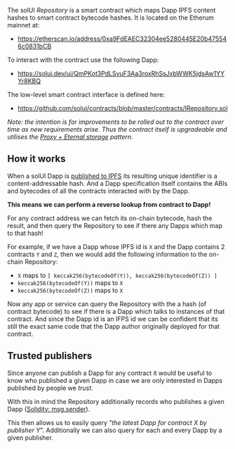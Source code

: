 The solUI _Repository_ is a smart contract which maps Dapp IPFS content hashes to
smart contract bytecode hashes. It is located on the Etherum mainnet at:

* https://etherscan.io/address/0xa9FdEAEC32304ee5280445E20b475546c0831bCB

To interact with the contract use the following Dapp:

* https://solui.dev/ui/QmPKot3PdLSvuF3Aa3roxRhSsJxbWWK5jdsAw1YYYr8KBQ

The low-level smart contract interface is defined here:

* https://github.com/solui/contracts/blob/master/contracts/IRepository.sol

_Note: the intention is for improvements to be rolled out to the contract over time as new requirements arise. Thus
the contract itself is upgradeable and utilises the [Proxy + Eternal storage](https://hiddentao.com/archives/2019/10/03/upgradeable-smart-contracts-with-eternal-storage)
pattern._

## How it works

When a solUI Dapp is [published to IPFS](../Publishing/Overview) its resulting unique identifier is a content-addressable hash. And a
Dapp specification itself contains the ABIs and bytecodes of all the contracts interacted with by the Dapp.

**This means we can perform a reverse lookup from contract to Dapp!**

For any contract address we can fetch its
on-chain bytecode, hash the result, and then query the Repository to see if there any Dapps which map to that hash!

For example, if we have a Dapp whose IPFS id is `X` and the Dapp contains 2 contracts `Y` and `Z`, then we would add
the following information to the on-chain Repository:

* `X` maps to `[ keccak256(bytecodeOf(Y)), keccak256(bytecodeOf(Z)) ]`
* `keccak256(bytecodeOf(Y))` maps to `X`
* `keccak256(bytecodeOf(Z))` maps to `X`

Now any app or service can query the Repository with the a hash (of contract bytecode) to see if there is a Dapp which
talks to instances of that contract. And since the Dapp id is an IFPS id we can be confident that its still the exact
same code that the Dapp author originally deployed for that contract.

## Trusted publishers

Since anyone can publish a Dapp for any contract it would be useful to know who published a given Dapp in case we are
only interested in Dapps published by people we _trust_.

With this in mind the Repository additionally records who publishes a given Dapp ([Solidity: msg.sender](https://solidity.readthedocs.io/en/v0.6.4/units-and-global-variables.html)).

This then allows us to easily query _"the latest Dapp for contract X by publisher Y_". Additionally we can also query for
each and every Dapp by a given publisher.

